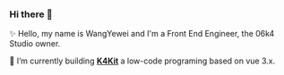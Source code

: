 ### Hi there 👋

✨ Hello, my name is WangYewei and I'm a Front End Engineer, the 06k4 Studio owner.

🔭 I’m currently building **[K4Kit](https://github.com/WangYeWei/K4Kit)** a low-code programing based on vue 3.x.



<!-- My name is Dima and i'm a creator from Tel Aviv, Israel. I'm excited about web technologies, developer UX and tooling.
[![image](https://user-images.githubusercontent.com/49926816/149354261-ae802b44-995e-42a7-adf8-cde10d09d2e1.png)](https://github.com/WangYeWei/K4Kit)


<!--
**WangYeWei/WangyeWei** is a ✨ _special_ ✨ repository because its `README.md` (this file) appears on your GitHub profile.

Here are some ideas to get you started:

- 🔭 I’m currently working on ...
- 🌱 I’m currently learning ...
- 👯 I’m looking to collaborate on ...
- 🤔 I’m looking for help with ...
- 💬 Ask me about ...
- 📫 How to reach me: ...
- 😄 Pronouns: ...
- ⚡ Fun fact: ...
-->
